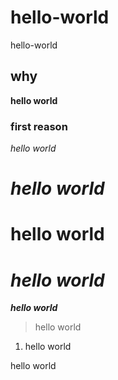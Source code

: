 # hello-world
hello-world
## why
**hello world**
### first reason
*hello world*
# *hello world*
# **hello world**
# ***hello world***
***hello world***
> hello world
1. hello world

hello world
